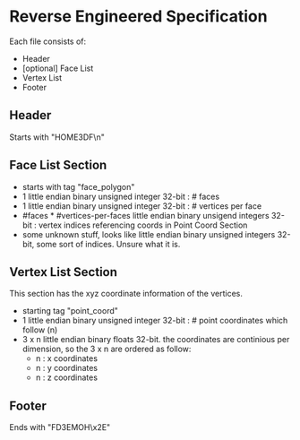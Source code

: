 # Reverse Engineered Specification

Each file consists of:

- Header
- [optional] Face List
- Vertex List
- Footer

## Header

Starts with "HOME3DF\n"

## Face List Section

- starts with tag "face_polygon"
- 1 little endian binary unsigned integer 32-bit : # faces
- 1 little endian binary unsigned integer 32-bit : # vertices per face
- #faces * #vertices-per-faces little endian binary unsigend integers 32-bit : vertex indices referencing coords in Point Coord Section
- some unknown stuff, looks like little endian binary unsigned integers 32-bit, some sort of indices. Unsure what it is.

## Vertex List Section

This section has the xyz coordinate information of the vertices.
- starting tag "point_coord"
- 1 little endian binary unsigned integer 32-bit : # point coordinates which follow (n)
- 3 x n little endian binary floats 32-bit. the coordinates are continious per dimension, so the 3 x n are ordered as follow:
    - n : x coordinates
    - n : y coordinates
    - n : z coordinates

## Footer

Ends with "FD3EMOH\x2E"
